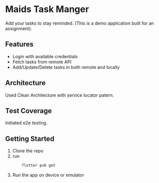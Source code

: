 # Maids Task Manger

Add your tasks to stay reminded. (This is a demo application built for an assignment).

## Features
- Login with available credentials
- Fetch tasks from remote API
- Add/Update/Delete tasks in both remote and locally

## Architecture
Used Clean Architecture with service locator patern.

## Test Coverage
Initiated e2e testing.

## Getting Started
1. Clone the repo
2. run 
    ```sh
        flutter pub get
    ```
3. Run the app on device or emulator